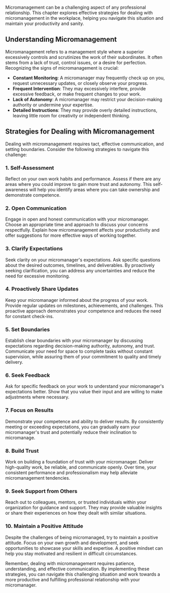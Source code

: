 
Micromanagement can be a challenging aspect of any professional relationship. This chapter explores effective strategies for dealing with micromanagement in the workplace, helping you navigate this situation and maintain your productivity and sanity.

Understanding Micromanagement
-----------------------------

Micromanagement refers to a management style where a superior excessively controls and scrutinizes the work of their subordinates. It often stems from a lack of trust, control issues, or a desire for perfection. Recognizing the signs of micromanagement is crucial:

* **Constant Monitoring**: A micromanager may frequently check up on you, request unnecessary updates, or closely observe your progress.
* **Frequent Intervention**: They may excessively interfere, provide excessive feedback, or make frequent changes to your work.
* **Lack of Autonomy**: A micromanager may restrict your decision-making authority or undermine your expertise.
* **Detailed Instructions**: They may provide overly detailed instructions, leaving little room for creativity or independent thinking.

Strategies for Dealing with Micromanagement
-------------------------------------------

Dealing with micromanagement requires tact, effective communication, and setting boundaries. Consider the following strategies to navigate this challenge:

### 1. **Self-Assessment**

Reflect on your own work habits and performance. Assess if there are any areas where you could improve to gain more trust and autonomy. This self-awareness will help you identify areas where you can take ownership and demonstrate competence.

### 2. **Open Communication**

Engage in open and honest communication with your micromanager. Choose an appropriate time and approach to discuss your concerns respectfully. Explain how micromanagement affects your productivity and offer suggestions for more effective ways of working together.

### 3. **Clarify Expectations**

Seek clarity on your micromanager's expectations. Ask specific questions about the desired outcomes, timelines, and deliverables. By proactively seeking clarification, you can address any uncertainties and reduce the need for excessive monitoring.

### 4. **Proactively Share Updates**

Keep your micromanager informed about the progress of your work. Provide regular updates on milestones, achievements, and challenges. This proactive approach demonstrates your competence and reduces the need for constant check-ins.

### 5. **Set Boundaries**

Establish clear boundaries with your micromanager by discussing expectations regarding decision-making authority, autonomy, and trust. Communicate your need for space to complete tasks without constant supervision, while assuring them of your commitment to quality and timely delivery.

### 6. **Seek Feedback**

Ask for specific feedback on your work to understand your micromanager's expectations better. Show that you value their input and are willing to make adjustments where necessary.

### 7. **Focus on Results**

Demonstrate your competence and ability to deliver results. By consistently meeting or exceeding expectations, you can gradually earn your micromanager's trust and potentially reduce their inclination to micromanage.

### 8. **Build Trust**

Work on building a foundation of trust with your micromanager. Deliver high-quality work, be reliable, and communicate openly. Over time, your consistent performance and professionalism may help alleviate micromanagement tendencies.

### 9. **Seek Support from Others**

Reach out to colleagues, mentors, or trusted individuals within your organization for guidance and support. They may provide valuable insights or share their experiences on how they dealt with similar situations.

### 10. **Maintain a Positive Attitude**

Despite the challenges of being micromanaged, try to maintain a positive attitude. Focus on your own growth and development, and seek opportunities to showcase your skills and expertise. A positive mindset can help you stay motivated and resilient in difficult circumstances.

Remember, dealing with micromanagement requires patience, understanding, and effective communication. By implementing these strategies, you can navigate this challenging situation and work towards a more productive and fulfilling professional relationship with your micromanager.
